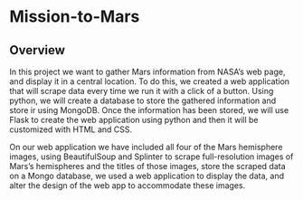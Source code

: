 # Mission-to-Mars

## Overview

In this  project we want to gather Mars information from NASA’s web page, and display it in a central location.
To do this, we created a web application that will scrape data every time we run it with a click of a button. Using python, we will create a database to store the gathered information and store ir using MongoDB. Once the information has been stored, we will use Flask to create the web application using python and then it will be customized with HTML and CSS.

On our web application we have included all four of the Mars hemisphere images, using BeautifulSoup and Splinter to scrape full-resolution images of Mars’s hemispheres and the titles of those images, store the scraped data on a Mongo database, we used a web application to display the data, and alter the design of the web app to accommodate these images.
